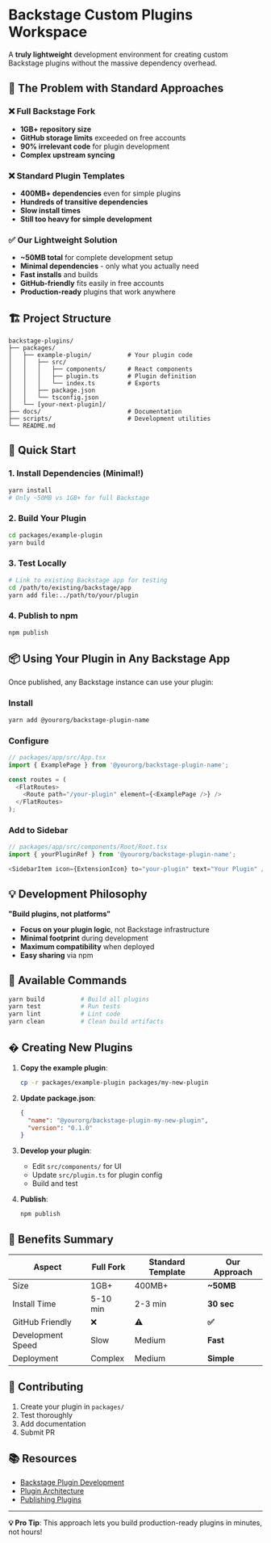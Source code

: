 # Backstage Custom Plugins Workspace

A **truly lightweight** development environment for creating custom Backstage plugins without the massive dependency overhead.

## 🎯 The Problem with Standard Approaches

### ❌ Full Backstage Fork
- **1GB+ repository size** 
- **GitHub storage limits** exceeded on free accounts
- **90% irrelevant code** for plugin development
- **Complex upstream syncing**

### ❌ Standard Plugin Templates  
- **400MB+ dependencies** even for simple plugins
- **Hundreds of transitive dependencies**
- **Slow install times**
- **Still too heavy for simple development**

### ✅ Our Lightweight Solution
- **~50MB total** for complete development setup
- **Minimal dependencies** - only what you actually need
- **Fast installs** and builds
- **GitHub-friendly** fits easily in free accounts
- **Production-ready** plugins that work anywhere

## 🏗 Project Structure

```
backstage-plugins/
├── packages/
│   ├── example-plugin/          # Your plugin code
│   │   ├── src/
│   │   │   ├── components/      # React components
│   │   │   ├── plugin.ts        # Plugin definition
│   │   │   └── index.ts         # Exports
│   │   ├── package.json
│   │   └── tsconfig.json
│   └── [your-next-plugin]/
├── docs/                        # Documentation
├── scripts/                     # Development utilities
└── README.md
```

## 🚀 Quick Start

### 1. Install Dependencies (Minimal!)
```bash
yarn install
# Only ~50MB vs 1GB+ for full Backstage
```

### 2. Build Your Plugin
```bash
cd packages/example-plugin
yarn build
```

### 3. Test Locally
```bash
# Link to existing Backstage app for testing
cd /path/to/existing/backstage/app
yarn add file:../path/to/your/plugin
```

### 4. Publish to npm
```bash
npm publish
```

## 📦 Using Your Plugin in Any Backstage App

Once published, any Backstage instance can use your plugin:

### Install
```bash
yarn add @yourorg/backstage-plugin-name
```

### Configure
```typescript
// packages/app/src/App.tsx
import { ExamplePage } from '@yourorg/backstage-plugin-name';

const routes = (
  <FlatRoutes>
    <Route path="/your-plugin" element={<ExamplePage />} />
  </FlatRoutes>
);
```

### Add to Sidebar
```typescript
// packages/app/src/components/Root/Root.tsx
import { yourPluginRef } from '@yourorg/backstage-plugin-name';

<SidebarItem icon={ExtensionIcon} to="your-plugin" text="Your Plugin" />
```

## 💡 Development Philosophy

**"Build plugins, not platforms"**

- **Focus on your plugin logic**, not Backstage infrastructure
- **Minimal footprint** during development
- **Maximum compatibility** when deployed
- **Easy sharing** via npm

## 🔧 Available Commands

```bash
yarn build          # Build all plugins
yarn test           # Run tests
yarn lint           # Lint code
yarn clean          # Clean build artifacts
```

## � Creating New Plugins

1. **Copy the example plugin**:
   ```bash
   cp -r packages/example-plugin packages/my-new-plugin
   ```

2. **Update package.json**:
   ```json
   {
     "name": "@yourorg/backstage-plugin-my-new-plugin",
     "version": "0.1.0"
   }
   ```

3. **Develop your plugin**:
   - Edit `src/components/` for UI
   - Update `src/plugin.ts` for plugin config
   - Build and test

4. **Publish**:
   ```bash
   npm publish
   ```

## 🎯 Benefits Summary

| Aspect | Full Fork | Standard Template | **Our Approach** |
|--------|-----------|-------------------|-------------------|
| Size | 1GB+ | 400MB+ | **~50MB** |
| Install Time | 5-10 min | 2-3 min | **30 sec** |
| GitHub Friendly | ❌ | ⚠️ | **✅** |
| Development Speed | Slow | Medium | **Fast** |
| Deployment | Complex | Medium | **Simple** |

## 🤝 Contributing

1. Create your plugin in `packages/`
2. Test thoroughly
3. Add documentation
4. Submit PR

## 📚 Resources

- [Backstage Plugin Development](https://backstage.io/docs/plugins/)
- [Plugin Architecture](https://backstage.io/docs/plugins/plugin-development)
- [Publishing Plugins](https://backstage.io/docs/plugins/publishing)

---

**💡 Pro Tip**: This approach lets you build production-ready plugins in minutes, not hours!